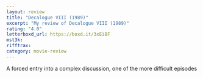 ```yaml
---
layout: review
title: "Decalogue VIII (1989)"
excerpt: "My review of Decalogue VIII (1989)"
rating: "4.0"
letterboxd_url: https://boxd.it/3xEiBF
mst3k:
rifftrax:
category: movie-review
---
```


A forced entry into a complex discussion, one of the more difficult episodes
